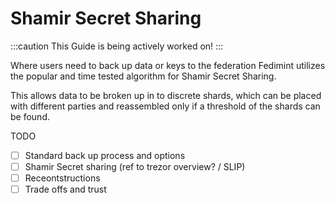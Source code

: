 # Shamir Secret Sharing

:::caution
This Guide is being actively worked on!
:::

Where users need to back up data or keys to the federation Fedimint utilizes the popular and time tested algorithm for Shamir Secret Sharing. 

This allows data to be broken up in to discrete shards, which can be placed with different parties and reassembled only if a threshold of the shards can be found. 

TODO

- [ ] Standard back up process and options
- [ ] Shamir Secret sharing (ref to trezor overview? / SLIP)
- [ ] Receontstructions
- [ ] Trade offs and trust
